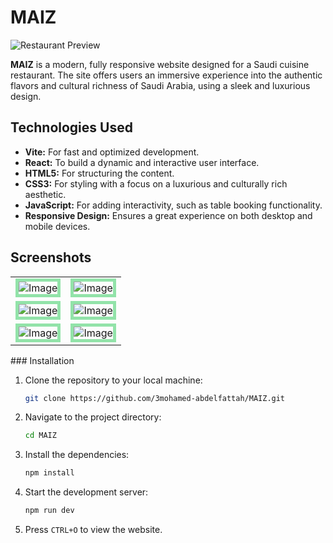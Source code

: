 # MAIZ

![Restaurant Preview](https://github.com/user-attachments/assets/a568f704-aaa9-455e-b922-c0fa586020ec)

**MAIZ** is a modern, fully responsive website designed for a Saudi cuisine restaurant. The site offers users an immersive experience into the authentic flavors and cultural richness of Saudi Arabia, using a sleek and luxurious design.

## Technologies Used

- **Vite:** For fast and optimized development.
- **React:** To build a dynamic and interactive user interface.
- **HTML5:** For structuring the content.
- **CSS3:** For styling with a focus on a luxurious and culturally rich aesthetic.
- **JavaScript:** For adding interactivity, such as table booking functionality.
- **Responsive Design:** Ensures a great experience on both desktop and mobile devices.

 ## Screenshots

 <table align="center">
  <tr>
    <td><img src="https://github.com/user-attachments/assets/e21cf3db-336c-4df3-b790-1ebdf15a86de" alt="Image"  style="border: 5px solid #92E3A9;"/></td>
    <td><img src="https://github.com/user-attachments/assets/ebb0bd48-0c86-481a-a5b8-890748155949" alt="Image"  style="border: 5px solid #92E3A9;"/></td>
  </tr>
  <tr>
    <td><img src="https://github.com/user-attachments/assets/2355522c-b2ff-4fd3-9869-b16a73b90cf5" alt="Image"  style="border: 5px solid #92E3A9;"/></td>
    <td><img src="https://github.com/user-attachments/assets/8877fc18-2e36-4fe1-85bf-86909a66ef1f" alt="Image"  style="border: 5px solid #92E3A9;"/></td>
  </tr>
  <tr>
    <td><img src="https://github.com/user-attachments/assets/ac2dd0fd-16c4-468d-bdc5-1a6806529a19" alt="Image"  style="border: 5px solid #92E3A9;"/></td>
    <td><img src="https://github.com/user-attachments/assets/d6b4777c-06e9-48cd-bbd6-fc3772419504" alt="Image"  style="border: 5px solid #92E3A9;"/></td>
  </tr>
</table>
### Installation

1. Clone the repository to your local machine:
   ```bash
   git clone https://github.com/3mohamed-abdelfattah/MAIZ.git
   ```
2. Navigate to the project directory:
   ```bash
   cd MAIZ
   ```
3. Install the dependencies:
   ```bash
   npm install
   ```
4. Start the development server:
   ```bash
   npm run dev
   ```
5. Press `CTRL+O` to view the website.

